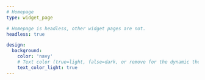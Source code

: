 ```yaml
---
# Homepage
type: widget_page

# Homepage is headless, other widget pages are not.
headless: true

design:
  background:
    color: 'navy'
    # Text color (true=light, false=dark, or remove for the dynamic theme color). 
    text_color_light: true
---
```

